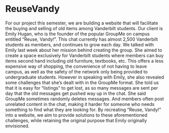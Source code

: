 # ReuseVandy
For our project this semester, we are building a website that will facilitate the buying and selling of old items among Vanderbilt students. Our client is Emily Hugan, who is the founder of the popular GroupMe on campus entitled “Reuse, Vandy!”. This chat currently has almost 2,500 Vanderbilt students as members, and continues to grow each day. We talked with Emily last week about her mission behind creating the group. She aimed to create a space exclusively for Vanderbilt students where members can buy items second hand including old furniture, textbooks, etc. This offers a less expensive way of shopping, the convenience of not having to leave campus, as well as the safety of the network only being provided to undergraduate students. However in speaking with Emily, she also revealed some challenges that she’s dealt with in the GroupMe format. She told us that it is easy for “listings” to get lost, as so many messages are sent per day that the old messages get pushed way up in the chat. She said GroupMe sometimes randomly deletes messages. And members often post unrelated content in the chat, making it harder for someone who needs something to find what they are looking for. By recreating “Reuse, Vandy!” into a website, we aim to provide solutions to these aforementioned challenges, while retaining the original purpose that Emily originally envisioned. 


